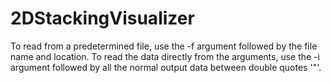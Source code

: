 # 2DStackingVisualizer

To read from a predetermined file, use the -f argument followed by the file name and location.
To read the data directly from the arguments, use the -i argument followed by all the normal output data between double quotes '"'.
